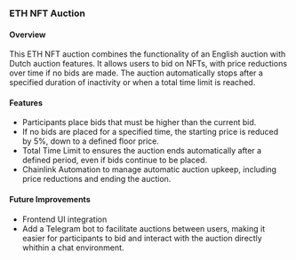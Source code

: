 ### ETH NFT Auction

#### Overview
This ETH NFT auction combines the functionality of an English auction with Dutch auction features. It allows users to bid on NFTs, with price reductions over time if no bids are made. The auction automatically stops after a specified duration of inactivity or when a total time limit is reached.

#### Features
- Participants place bids that must be higher than the current bid.
- If no bids are placed for a specified time, the starting price is reduced by 5%, down to a defined floor price.
- Total Time Limit to ensures the auction ends automatically after a defined period, even if bids continue to be placed.
- Chainlink Automation to manage automatic auction upkeep, including price reductions and ending the auction.

#### Future Improvements
- Frontend UI integration
- Add a Telegram bot to facilitate auctions between users, making it easier for participants to bid and interact with the auction directly whithin a chat environment.
